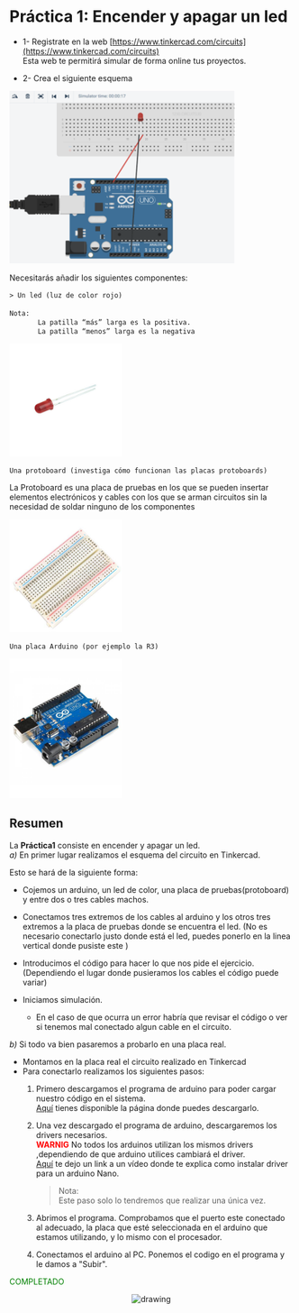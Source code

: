 # Práctica 1: Encender y apagar un led

- 1- Registrate en la web [https://www.tinkercad.com/circuits](https://www.tinkercad.com/circuits)  
Esta web te permitirá simular de forma online tus proyectos.

- 2- Crea el siguiente esquema 

<img src="imagenes_readme/Ejercicio.jpg" alt="drawing" width="400px"/>

Necesitarás añadir los siguientes componentes: 

    > Un led (luz de color rojo)

    Nota:
           La patilla “más” larga es la positiva.
           La patilla “menos” larga es la negativa 

      

<img src="imagenes_readme/ledRojo.jpg" alt="drawing" width="200px"/>

    Una protoboard (investiga cómo funcionan las placas protoboards)

 <p>La Protoboard es una placa de pruebas en los que se pueden insertar elementos electrónicos y cables con los que se arman circuitos sin la necesidad de soldar ninguno de los componentes</p>

<img src="imagenes_readme/protoboard.jpg" alt="drawing" width="200px"/>

    Una placa Arduino (por ejemplo la R3)

<img src="imagenes_readme/arduino.jpg" alt="drawing" width="200px"/>


## Resumen 
La  __Práctica1__ consiste en encender y apagar un led.  
    _a)_ En primer lugar realizamos el esquema del circuito en Tinkercad.
    <p>Esto se hará de la siguiente forma:</p>

- Cojemos un arduino, un led de color, una placa de pruebas(protoboard) y entre dos o tres cables machos.
- Conectamos tres extremos de los cables al arduino y los otros tres extremos a la placa de pruebas donde se encuentra el led. (No es necesario conectarlo justo donde está el led, puedes ponerlo en la linea vertical donde pusiste este )
- Introducimos el código para hacer lo que nos pide el ejercicio. (Dependiendo el lugar donde pusieramos los cables el código puede variar)
  
- Iniciamos simulación.
    - En el caso de que ocurra un error habría que revisar el código o ver si tenemos mal conectado algun cable en el circuito.


_b)_ Si todo va bien pasaremos a probarlo en una placa real.
  
- Montamos en la placa real el circuito realizado en Tinkercad 
- Para conectarlo realizamos los siguientes pasos:
    1. Primero descargamos el programa de arduino para poder cargar nuestro código en el sistema.  
            [Aquí](https://www.arduino.cc/en/Main/Software) tienes disponible la página donde puedes descargarlo.  
      

    2. Una vez descargado el programa de arduino, descargaremos los drivers necesarios.  
            <span style="color:red"> __WARNIG__ </span> No todos los arduinos utilizan los mismos drivers ,dependiendo de que arduino utilices cambiará el driver.  
            [Aquí](https://youtu.be/LIWn59qNbRk) te dejo un link a un vídeo donde te explica como instalar driver para un arduino Nano.
        > Nota:  
             Este paso solo lo tendremos que realizar una única vez.   
         

    3. Abrimos el programa. Comprobamos que el puerto este conectado al adecuado, la placa que esté seleccionada en el arduino que estamos utilizando, y lo mismo con el procesador.
    4. Conectamos el arduino al PC. Ponemos el codigo en el programa y le damos a "Subir".
    
<span style='color:green'>COMPLETADO</span>

<div align="center">

<img src="CircuitoReal1.jpg" alt="drawing" width="600px" /></div>

